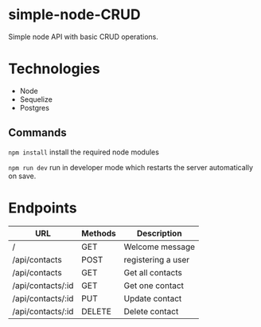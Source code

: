 # simple-node-CRUD
Simple node API with basic CRUD operations.

# Technologies
- Node
- Sequelize
- Postgres

## Commands

`npm install` install the required node modules

`npm run dev` run in developer mode which restarts the server automatically on save.

# Endpoints


  | URL                              | Methods | Description            |
  |----------------------------------|---------|------------------------|
  | /                                | GET     | Welcome message        |
  | /api/contacts                    | POST    | registering a user     |
  | /api/contacts                    | GET     | Get all contacts       |
  | /api/contacts/:id                | GET     | Get one contact        |
  | /api/contacts/:id                | PUT     | Update contact         |
  | /api/contacts/:id                | DELETE  | Delete contact         |
